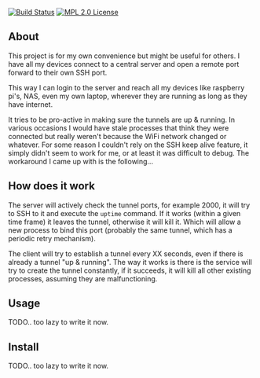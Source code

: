 [![Build Status](https://travis-ci.org/rayburgemeestre/tunnelfun.svg?branch=master)](https://travis-ci.org/rayburgemeestre/tunnelfun) [![MPL 2.0 License](https://img.shields.io/badge/license-MPL2.0-blue.svg)](http://veldstra.org/2016/12/09/you-should-choose-mpl2-for-your-opensource-project.html)

## About

This project is for my own convenience but might be useful for others.
I have all my devices connect to a central server and open a remote port
forward to their own SSH port.

This way I can login to the server and reach all my devices like raspberry
pi's, NAS, even my own laptop, wherever they are running as long as they have
internet.

It tries to be pro-active in making sure the tunnels are up & running. In
various occasions I would have stale processes that think they were connected
but really weren't because the WiFi network changed or whatever. For some
reason I couldn't rely on the SSH keep alive feature, it simply didn't seem to
work for me, or at least it was difficult to debug.
The workaround I came up with is the following...

## How does it work

The server will actively check the tunnel ports, for example 2000, it will try
to SSH to it and execute the `uptime` command. If it works (within a given time
frame) it leaves the tunnel, otherwise it will kill it. Which will allow a new
process to bind this port (probably the same tunnel, which has a periodic retry
mechanism).

The client will try to establish a tunnel every XX seconds, even if there is
already a tunnel "up & running". The way it works is there is the service will
try to create the tunnel constantly, if it succeeds, it will kill all other
existing processes, assuming they are malfunctioning.

## Usage

TODO.. too lazy to write it now.

## Install

TODO.. too lazy to write it now.

